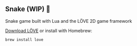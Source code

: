 ## Snake (WIP) 🔨

Snake game built with Lua and the LÖVE 2D game framework

[Download LÖVE](https://love2d.org/) or install with Homebrew:

```
brew install love
```
